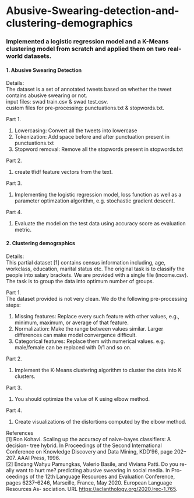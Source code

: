 # Abusive-Swearing-detection-and-clustering-demographics
### Implemented a logistic regression model and a K-Means clustering model from scratch and applied them on two real-world datasets.

#### 1. Abusive Swearing Detection  
Details:  
The dataset is a set of annotated tweets based on whether the tweet contains abusive swearing or not.  
input files:                     swad train.csv & swad test.csv.  
custom files for pre-processing: punctuations.txt & stopwords.txt.  
  
Part 1.  
1. Lowercasing: Convert all the tweets into lowercase
2. Tokenization: Add space before and after punctuation present in punctuations.txt
3. Stopword removal: Remove all the stopwords present in stopwords.txt
  
Part 2.  
1. create tfidf feature vectors from the text.
  
Part 3.  
1. Implementing the logistic regression model, loss function as well as a parameter optimzation algorithm, e.g. stochastic gradient descent.
  
Part 4.  
1. Evaluate the model on the test data using accuracy score as evaluation metric.
  
  
  
#### 2. Clustering demographics  
Details:  
This partial dataset [1] contains census information including, age, workclass, education, marital status etc. The original task is to classify the people into salary brackets. We are provided with a single file (income.csv). The task is to group the data into optimum number of groups.  
  
Part 1.  
The dataset provided is not very clean. We do the following pre-processing steps:
1. Missing features: Replace every such feature with other values, e.g., minimum, maximum, or average of that feature.
2. Normalization: Make the range between values similar. Larger differences can make model convergence difficult.
3. Categorical features: Replace them with numerical values. e.g. male/female can be replaced with 0/1 and so on.  
  
Part 2.  
1. Implement the K-Means clustering algorithm to cluster the data into K clusters.  
  
Part 3.  
1. You should optimize the value of K using elbow method.  
  
Part 4.  
1. Create visualizations of the distortions computed by the elbow method.  
  
References  
[1] Ron Kohavi. Scaling up the accuracy of naive-bayes classifiers: A decision- tree hybrid. In Proceedings of the Second International Conference on Knowledge Discovery and Data Mining, KDD’96, page 202–207. AAAI Press, 1996.  
[2] Endang Wahyu Pamungkas, Valerio Basile, and Viviana Patti. Do you re- ally want to hurt me? predicting abusive swearing in social media. In Pro- ceedings of the 12th Language Resources and Evaluation Conference, pages 6237–6246, Marseille, France, May 2020. European Language Resources As- sociation. URL https://aclanthology.org/2020.lrec-1.765.  
